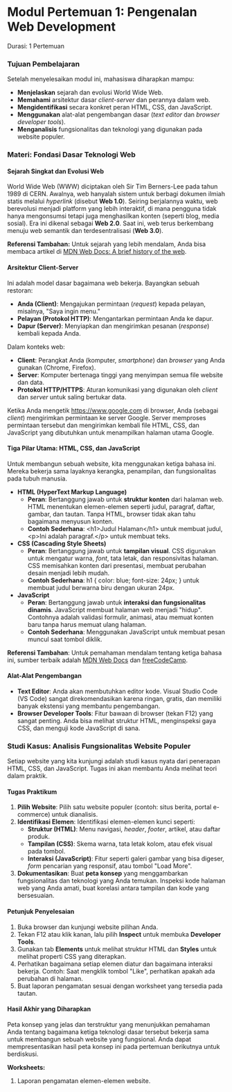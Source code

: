 # Modul Pertemuan 1: Pengenalan Web Development

Durasi: 1 Pertemuan

### **Tujuan Pembelajaran**

Setelah menyelesaikan modul ini, mahasiswa diharapkan mampu:

* **Menjelaskan** sejarah dan evolusi World Wide Web.  
* **Memahami** arsitektur dasar *client-server* dan perannya dalam web.  
* **Mengidentifikasi** secara konkret peran HTML, CSS, dan JavaScript.  
* **Menggunakan** alat-alat pengembangan dasar (*text editor* dan *browser developer tools*).  
* **Menganalisis** fungsionalitas dan teknologi yang digunakan pada website populer.

### **Materi: Fondasi Dasar Teknologi Web**

#### **Sejarah Singkat dan Evolusi Web**

World Wide Web (WWW) diciptakan oleh Sir Tim Berners-Lee pada tahun 1989 di CERN. Awalnya, web hanyalah sistem untuk berbagi dokumen ilmiah statis melalui *hyperlink* (disebut **Web 1.0**). Seiring berjalannya waktu, web berevolusi menjadi platform yang lebih interaktif, di mana pengguna tidak hanya mengonsumsi tetapi juga menghasilkan konten (seperti blog, media sosial). Era ini dikenal sebagai **Web 2.0**. Saat ini, web terus berkembang menuju web semantik dan terdesentralisasi (**Web 3.0**).

**Referensi Tambahan:** Untuk sejarah yang lebih mendalam, Anda bisa membaca artikel di [MDN Web Docs: A brief history of the web](https://www.google.com/search?q=https://developer.mozilla.org/en-US/docs/Glossary/Web).

#### **Arsitektur Client-Server**

Ini adalah model dasar bagaimana web bekerja. Bayangkan sebuah restoran:

* **Anda (Client)**: Mengajukan permintaan (*request*) kepada pelayan, misalnya, "Saya ingin menu."  
* **Pelayan (Protokol HTTP)**: Mengantarkan permintaan Anda ke dapur.  
* **Dapur (Server)**: Menyiapkan dan mengirimkan pesanan (*response*) kembali kepada Anda.

Dalam konteks web:

* **Client**: Perangkat Anda (komputer, *smartphone*) dan *browser* yang Anda gunakan (Chrome, Firefox).  
* **Server**: Komputer bertenaga tinggi yang menyimpan semua file website dan data.  
* **Protokol HTTP/HTTPS**: Aturan komunikasi yang digunakan oleh *client* dan *server* untuk saling bertukar data.

Ketika Anda mengetik https://www.google.com di browser, Anda (sebagai *client*) mengirimkan permintaan ke server Google. Server memproses permintaan tersebut dan mengirimkan kembali file HTML, CSS, dan JavaScript yang dibutuhkan untuk menampilkan halaman utama Google.

#### **Tiga Pilar Utama: HTML, CSS, dan JavaScript**

Untuk membangun sebuah website, kita menggunakan ketiga bahasa ini. Mereka bekerja sama layaknya kerangka, penampilan, dan fungsionalitas pada tubuh manusia.

* **HTML (HyperText Markup Language)**  
  * **Peran**: Bertanggung jawab untuk **struktur konten** dari halaman web. HTML menentukan elemen-elemen seperti judul, paragraf, daftar, gambar, dan tautan. Tanpa HTML, browser tidak akan tahu bagaimana menyusun konten.  
  * **Contoh Sederhana**: \<h1\>Judul Halaman\</h1\> untuk membuat judul, \<p\>Ini adalah paragraf.\</p\> untuk membuat teks.  
* **CSS (Cascading Style Sheets)**  
  * **Peran**: Bertanggung jawab untuk **tampilan visual**. CSS digunakan untuk mengatur warna, *font*, tata letak, dan responsivitas halaman. CSS memisahkan konten dari presentasi, membuat perubahan desain menjadi lebih mudah.  
  * **Contoh Sederhana**: h1 { color: blue; font-size: 24px; } untuk membuat judul berwarna biru dengan ukuran 24px.  
* **JavaScript**  
  * **Peran**: Bertanggung jawab untuk **interaksi dan fungsionalitas dinamis**. JavaScript membuat halaman web menjadi "hidup". Contohnya adalah validasi formulir, animasi, atau memuat konten baru tanpa harus memuat ulang halaman.  
  * **Contoh Sederhana**: Menggunakan JavaScript untuk membuat pesan muncul saat tombol diklik.

**Referensi Tambahan**: Untuk pemahaman mendalam tentang ketiga bahasa ini, sumber terbaik adalah [MDN Web Docs](https://developer.mozilla.org/en-US/) dan [freeCodeCamp](https://www.freecodecamp.org/learn/).

#### **Alat-Alat Pengembangan**

* **Text Editor**: Anda akan membutuhkan editor kode. Visual Studio Code (VS Code) sangat direkomendasikan karena ringan, gratis, dan memiliki banyak ekstensi yang membantu pengembangan.  
* **Browser Developer Tools**: Fitur bawaan di browser (tekan F12) yang sangat penting. Anda bisa melihat struktur HTML, menginspeksi gaya CSS, dan menguji kode JavaScript di sana.

### **Studi Kasus: Analisis Fungsionalitas Website Populer**

Setiap website yang kita kunjungi adalah studi kasus nyata dari penerapan HTML, CSS, dan JavaScript. Tugas ini akan membantu Anda melihat teori dalam praktik.

#### **Tugas Praktikum**

1. **Pilih Website**: Pilih satu website populer (contoh: situs berita, portal e-commerce) untuk dianalisis.  
2. **Identifikasi Elemen**: Identifikasi elemen-elemen kunci seperti:  
   * **Struktur (HTML)**: Menu navigasi, *header*, *footer*, artikel, atau daftar produk.  
   * **Tampilan (CSS)**: Skema warna, tata letak kolom, atau efek visual pada tombol.  
   * **Interaksi (JavaScript)**: Fitur seperti galeri gambar yang bisa digeser, *form* pencarian yang responsif, atau tombol "Load More".  
3. **Dokumentasikan**: Buat **peta konsep** yang menggambarkan fungsionalitas dan teknologi yang Anda temukan. Inspeksi kode halaman web yang Anda amati, buat korelasi antara tampilan dan kode yang bersesuaian.

#### **Petunjuk Penyelesaian**

1. Buka browser dan kunjungi website pilihan Anda.  
2. Tekan F12 atau klik kanan, lalu pilih **Inspect** untuk membuka **Developer Tools**.  
3. Gunakan tab **Elements** untuk melihat struktur HTML dan **Styles** untuk melihat properti CSS yang diterapkan.  
4. Perhatikan bagaimana setiap elemen diatur dan bagaimana interaksi bekerja. Contoh: Saat mengklik tombol "Like", perhatikan apakah ada perubahan di halaman.  
5. Buat laporan pengamatan sesuai dengan worksheet yang tersedia pada tautan.

#### **Hasil Akhir yang Diharapkan**

Peta konsep yang jelas dan terstruktur yang menunjukkan pemahaman Anda tentang bagaimana ketiga teknologi dasar tersebut bekerja sama untuk membangun sebuah website yang fungsional. Anda dapat mempresentasikan hasil peta konsep ini pada pertemuan berikutnya untuk berdiskusi.

**Worksheets:**

1. Laporan pengamatan elemen-elemen website.

